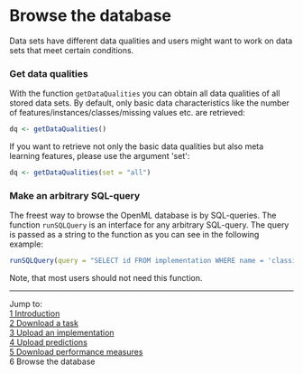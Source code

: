 Browse the database
===================

Data sets have different data qualities and users might want to work on data sets that meet certain conditions. 

### Get data qualities
With the function `getDataQualities` you can obtain all data qualities of all stored data sets. By default, only basic data characteristics like the number of features/instances/classes/missing values etc. are retrieved:


```r
dq <- getDataQualities()
```


If you want to retrieve not only the basic data qualities but also meta learning features, please use the argument 'set':


```r
dq <- getDataQualities(set = "all")
```


### Make an arbitrary SQL-query
The freest way to browse the OpenML database is by SQL-queries. The function `runSQLQuery` is an interface for any arbitrary SQL-query. The query is passed as a string to the function as you can see in the following example:


```r
runSQLQuery(query = "SELECT id FROM implementation WHERE name = 'classif.rpart'")
```


Note, that most users should not need this function.

----------------------------------------------------------------------------------------------------------------------
Jump to:   
[1 Introduction](1-Introduction.md)  
[2 Download a task](2-Download-a-task.md)  
[3 Upload an implementation](3-Upload-an-implementation.md)  
[4 Upload predictions](4-Upload-predictions.md)  
[5 Download performance measures](5-Download-performance-measures.md)  
6 Browse the database

